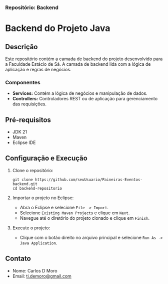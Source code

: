 ### Repositório: Backend

# Backend do Projeto Java

## Descrição

Este repositório contém a camada de backend do projeto desenvolvido para a Faculdade Estácio de Sá. A camada de backend lida com a lógica de aplicação e regras de negócios.

### Componentes

- **Services:** Contém a lógica de negócios e manipulação de dados.
- **Controllers:** Controladores REST ou de aplicação para gerenciamento das requisições.

## Pré-requisitos

- JDK 21
- Maven
- Eclipse IDE

## Configuração e Execução

1. Clone o repositório:

   ```
   git clone https://github.com/seuUsuario/Paineiras-Eventos-backend.git
   cd backend-repositorio
   ```

   

2. Importar o projeto no Eclipse:

   - Abra o Eclipse e selecione `File -> Import`.
   - Selecione `Existing Maven Projects` e clique em `Next`.
   - Navegue até o diretório do projeto clonado e clique em `Finish`.

3. Execute o projeto:

   - Clique com o botão direito no arquivo principal e selecione `Run As -> Java Application`.

## Contato

- Nome: Carlos D Moro
- Email: ti.demoro@gmail.com
